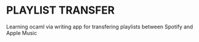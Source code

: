 # PLAYLIST TRANSFER

Learning ocaml via writing app for transfering playlists between Spotify and Apple Music
